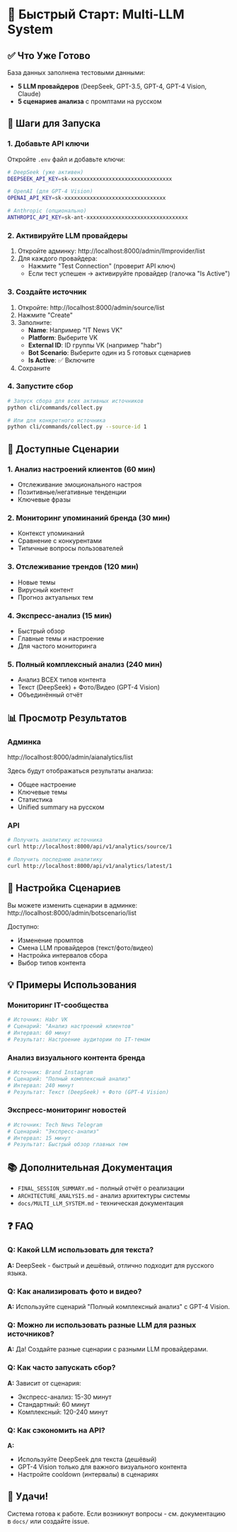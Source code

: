 # 🚀 Быстрый Старт: Multi-LLM System

## ✅ Что Уже Готово

База данных заполнена тестовыми данными:
- **5 LLM провайдеров** (DeepSeek, GPT-3.5, GPT-4, GPT-4 Vision, Claude)
- **5 сценариев анализа** с промптами на русском

## 📝 Шаги для Запуска

### 1. Добавьте API ключи

Откройте `.env` файл и добавьте ключи:

```bash
# DeepSeek (уже активен)
DEEPSEEK_API_KEY=sk-xxxxxxxxxxxxxxxxxxxxxxxxxxxxxxxx

# OpenAI (для GPT-4 Vision)
OPENAI_API_KEY=sk-xxxxxxxxxxxxxxxxxxxxxxxxxxxxxxxx

# Anthropic (опционально)
ANTHROPIC_API_KEY=sk-ant-xxxxxxxxxxxxxxxxxxxxxxxxxxxxxxxx
```

### 2. Активируйте LLM провайдеры

1. Откройте админку: http://localhost:8000/admin/llmprovider/list
2. Для каждого провайдера:
   - Нажмите "Test Connection" (проверит API ключ)
   - Если тест успешен → активируйте провайдер (галочка "Is Active")

### 3. Создайте источник

1. Откройте: http://localhost:8000/admin/source/list
2. Нажмите "Create"
3. Заполните:
   - **Name**: Например "IT News VK"
   - **Platform**: Выберите VK
   - **External ID**: ID группы VK (например "habr")
   - **Bot Scenario**: Выберите один из 5 готовых сценариев
   - **Is Active**: ✅ Включите
4. Сохраните

### 4. Запустите сбор

```bash
# Запуск сбора для всех активных источников
python cli/commands/collect.py

# Или для конкретного источника
python cli/commands/collect.py --source-id 1
```

## 🤖 Доступные Сценарии

### 1. Анализ настроений клиентов (60 мин)
- Отслеживание эмоционального настроя
- Позитивные/негативные тенденции
- Ключевые фразы

### 2. Мониторинг упоминаний бренда (30 мин)
- Контекст упоминаний
- Сравнение с конкурентами
- Типичные вопросы пользователей

### 3. Отслеживание трендов (120 мин)
- Новые темы
- Вирусный контент
- Прогноз актуальных тем

### 4. Экспресс-анализ (15 мин)
- Быстрый обзор
- Главные темы и настроение
- Для частого мониторинга

### 5. Полный комплексный анализ (240 мин)
- Анализ ВСЕХ типов контента
- Текст (DeepSeek) + Фото/Видео (GPT-4 Vision)
- Объединённый отчёт

## 📊 Просмотр Результатов

### Админка
http://localhost:8000/admin/aianalytics/list

Здесь будут отображаться результаты анализа:
- Общее настроение
- Ключевые темы
- Статистика
- Unified summary на русском

### API
```bash
# Получить аналитику источника
curl http://localhost:8000/api/v1/analytics/source/1

# Получить последнюю аналитику
curl http://localhost:8000/api/v1/analytics/latest/1
```

## 🔧 Настройка Сценариев

Вы можете изменить сценарии в админке:
http://localhost:8000/admin/botscenario/list

Доступно:
- Изменение промптов
- Смена LLM провайдеров (текст/фото/видео)
- Настройка интервалов сбора
- Выбор типов контента

## 💡 Примеры Использования

### Мониторинг IT-сообщества

```python
# Источник: Habr VK
# Сценарий: "Анализ настроений клиентов"
# Интервал: 60 минут
# Результат: Настроение аудитории по IT-темам
```

### Анализ визуального контента бренда

```python
# Источник: Brand Instagram
# Сценарий: "Полный комплексный анализ"
# Интервал: 240 минут
# Результат: Текст (DeepSeek) + Фото (GPT-4 Vision)
```

### Экспресс-мониторинг новостей

```python
# Источник: Tech News Telegram
# Сценарий: "Экспресс-анализ"
# Интервал: 15 минут
# Результат: Быстрый обзор главных тем
```

## 📚 Дополнительная Документация

- `FINAL_SESSION_SUMMARY.md` - полный отчёт о реализации
- `ARCHITECTURE_ANALYSIS.md` - анализ архитектуры системы
- `docs/MULTI_LLM_SYSTEM.md` - техническая документация

## ❓ FAQ

### Q: Какой LLM использовать для текста?
**A:** DeepSeek - быстрый и дешёвый, отлично подходит для русского языка.

### Q: Как анализировать фото и видео?
**A:** Используйте сценарий "Полный комплексный анализ" с GPT-4 Vision.

### Q: Можно ли использовать разные LLM для разных источников?
**A:** Да! Создайте разные сценарии с разными LLM провайдерами.

### Q: Как часто запускать сбор?
**A:** Зависит от сценария:
- Экспресс-анализ: 15-30 минут
- Стандартный: 60 минут
- Комплексный: 120-240 минут

### Q: Как сэкономить на API?
**A:** 
- Используйте DeepSeek для текста (дешёвый)
- GPT-4 Vision только для важного визуального контента
- Настройте cooldown (интервалы) в сценариях

## 🎯 Удачи!

Система готова к работе. Если возникнут вопросы - см. документацию в `docs/` или создайте issue.
